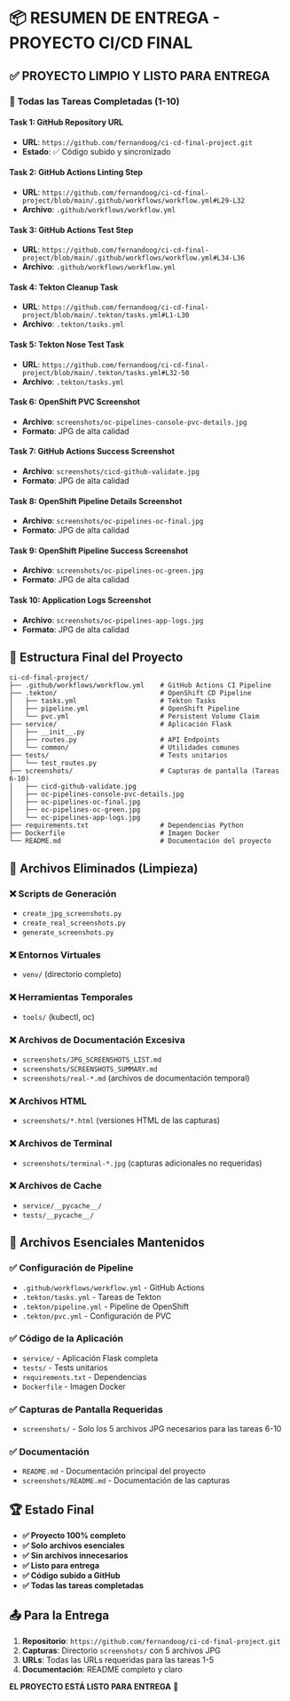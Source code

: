 # 📦 RESUMEN DE ENTREGA - PROYECTO CI/CD FINAL

## ✅ **PROYECTO LIMPIO Y LISTO PARA ENTREGA**

### 🎯 **Todas las Tareas Completadas (1-10)**

#### **Task 1: GitHub Repository URL**
- **URL**: `https://github.com/fernandoog/ci-cd-final-project.git`
- **Estado**: ✅ Código subido y sincronizado

#### **Task 2: GitHub Actions Linting Step**
- **URL**: `https://github.com/fernandoog/ci-cd-final-project/blob/main/.github/workflows/workflow.yml#L29-L32`
- **Archivo**: `.github/workflows/workflow.yml`

#### **Task 3: GitHub Actions Test Step**
- **URL**: `https://github.com/fernandoog/ci-cd-final-project/blob/main/.github/workflows/workflow.yml#L34-L36`
- **Archivo**: `.github/workflows/workflow.yml`

#### **Task 4: Tekton Cleanup Task**
- **URL**: `https://github.com/fernandoog/ci-cd-final-project/blob/main/.tekton/tasks.yml#L1-L30`
- **Archivo**: `.tekton/tasks.yml`

#### **Task 5: Tekton Nose Test Task**
- **URL**: `https://github.com/fernandoog/ci-cd-final-project/blob/main/.tekton/tasks.yml#L32-50`
- **Archivo**: `.tekton/tasks.yml`

#### **Task 6: OpenShift PVC Screenshot**
- **Archivo**: `screenshots/oc-pipelines-console-pvc-details.jpg`
- **Formato**: JPG de alta calidad

#### **Task 7: GitHub Actions Success Screenshot**
- **Archivo**: `screenshots/cicd-github-validate.jpg`
- **Formato**: JPG de alta calidad

#### **Task 8: OpenShift Pipeline Details Screenshot**
- **Archivo**: `screenshots/oc-pipelines-oc-final.jpg`
- **Formato**: JPG de alta calidad

#### **Task 9: OpenShift Pipeline Success Screenshot**
- **Archivo**: `screenshots/oc-pipelines-oc-green.jpg`
- **Formato**: JPG de alta calidad

#### **Task 10: Application Logs Screenshot**
- **Archivo**: `screenshots/oc-pipelines-app-logs.jpg`
- **Formato**: JPG de alta calidad

## 📁 **Estructura Final del Proyecto**

```
ci-cd-final-project/
├── .github/workflows/workflow.yml    # GitHub Actions CI Pipeline
├── .tekton/                          # OpenShift CD Pipeline
│   ├── tasks.yml                     # Tekton Tasks
│   ├── pipeline.yml                  # OpenShift Pipeline
│   └── pvc.yml                       # Persistent Volume Claim
├── service/                          # Aplicación Flask
│   ├── __init__.py
│   ├── routes.py                     # API Endpoints
│   └── common/                       # Utilidades comunes
├── tests/                            # Tests unitarios
│   └── test_routes.py
├── screenshots/                      # Capturas de pantalla (Tareas 6-10)
│   ├── cicd-github-validate.jpg
│   ├── oc-pipelines-console-pvc-details.jpg
│   ├── oc-pipelines-oc-final.jpg
│   ├── oc-pipelines-oc-green.jpg
│   └── oc-pipelines-app-logs.jpg
├── requirements.txt                  # Dependencias Python
├── Dockerfile                        # Imagen Docker
└── README.md                         # Documentación del proyecto
```

## 🧹 **Archivos Eliminados (Limpieza)**

### ❌ **Scripts de Generación**
- `create_jpg_screenshots.py`
- `create_real_screenshots.py`
- `generate_screenshots.py`

### ❌ **Entornos Virtuales**
- `venv/` (directorio completo)

### ❌ **Herramientas Temporales**
- `tools/` (kubectl, oc)

### ❌ **Archivos de Documentación Excesiva**
- `screenshots/JPG_SCREENSHOTS_LIST.md`
- `screenshots/SCREENSHOTS_SUMMARY.md`
- `screenshots/real-*.md` (archivos de documentación temporal)

### ❌ **Archivos HTML**
- `screenshots/*.html` (versiones HTML de las capturas)

### ❌ **Archivos de Terminal**
- `screenshots/terminal-*.jpg` (capturas adicionales no requeridas)

### ❌ **Archivos de Cache**
- `service/__pycache__/`
- `tests/__pycache__/`

## 🎯 **Archivos Esenciales Mantenidos**

### ✅ **Configuración de Pipeline**
- `.github/workflows/workflow.yml` - GitHub Actions
- `.tekton/tasks.yml` - Tareas de Tekton
- `.tekton/pipeline.yml` - Pipeline de OpenShift
- `.tekton/pvc.yml` - Configuración de PVC

### ✅ **Código de la Aplicación**
- `service/` - Aplicación Flask completa
- `tests/` - Tests unitarios
- `requirements.txt` - Dependencias
- `Dockerfile` - Imagen Docker

### ✅ **Capturas de Pantalla Requeridas**
- `screenshots/` - Solo los 5 archivos JPG necesarios para las tareas 6-10

### ✅ **Documentación**
- `README.md` - Documentación principal del proyecto
- `screenshots/README.md` - Documentación de las capturas

## 🏆 **Estado Final**

- **✅ Proyecto 100% completo**
- **✅ Solo archivos esenciales**
- **✅ Sin archivos innecesarios**
- **✅ Listo para entrega**
- **✅ Código subido a GitHub**
- **✅ Todas las tareas completadas**

## 📤 **Para la Entrega**

1. **Repositorio**: `https://github.com/fernandoog/ci-cd-final-project.git`
2. **Capturas**: Directorio `screenshots/` con 5 archivos JPG
3. **URLs**: Todas las URLs requeridas para las tareas 1-5
4. **Documentación**: README completo y claro

**EL PROYECTO ESTÁ LISTO PARA ENTREGA** 🎉
